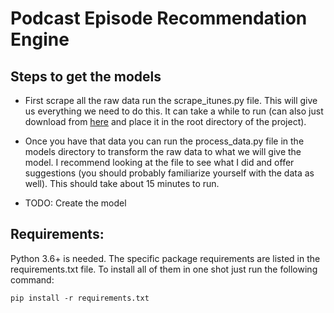 # Podcast Episode Recommendation Engine

## Steps to get the models

* First scrape all the raw data run the scrape_itunes.py file. This will give us everything we need to do this. It can
take a while to run (can also just download from [here](https://www.dropbox.com/s/17sj74s543h1e6g/all_pod_episodes.csv?dl=0) and place it in the root directory of the project). 

* Once you have that data you can run the process_data.py file in the models directory to transform the raw data to what we will give the model. I recommend looking at the file to see what I did and offer suggestions (you should probably familiarize yourself with the data as well). This should take about 15 minutes to run.

* TODO: Create the model

## Requirements:

Python 3.6+ is needed. The specific package requirements are listed in the requirements.txt file. To install all of them
in one shot just run the following command:

```
pip install -r requirements.txt
```
